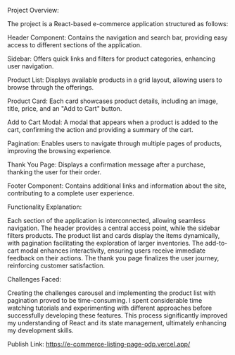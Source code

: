 Project Overview:

The project is a React-based e-commerce application structured as follows:

Header Component: Contains the navigation and search bar, providing easy access to different sections of the application.

Sidebar: Offers quick links and filters for product categories, enhancing user navigation.

Product List: Displays available products in a grid layout, allowing users to browse through the offerings.

Product Card: Each card showcases product details, including an image, title, price, and an "Add to Cart" button.

Add to Cart Modal: A modal that appears when a product is added to the cart, confirming the action and providing a summary of the cart.

Pagination: Enables users to navigate through multiple pages of products, improving the browsing experience.

Thank You Page: Displays a confirmation message after a purchase, thanking the user for their order.

Footer Component: Contains additional links and information about the site, contributing to a complete user experience.



Functionality Explanation:

Each section of the application is interconnected, allowing seamless navigation. The header provides a central access point, while the sidebar filters products. The product list and cards display the items dynamically, with pagination facilitating the exploration of larger inventories. The add-to-cart modal enhances interactivity, ensuring users receive immediate feedback on their actions. The thank you page finalizes the user journey, reinforcing customer satisfaction.

Challenges Faced:

Creating the challenges carousel and implementing the product list with pagination proved to be time-consuming. I spent considerable time watching tutorials and experimenting with different approaches before successfully developing these features. This process significantly improved my understanding of React and its state management, ultimately enhancing my development skills.


Publish Link: https://e-commerce-listing-page-odp.vercel.app/


